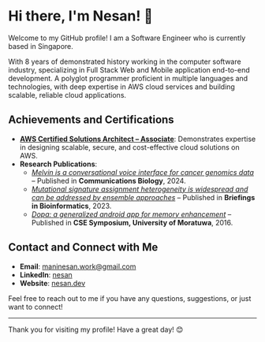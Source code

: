 # Hi there, I'm Nesan! 👋

Welcome to my GitHub profile! I am a Software Engineer who is currently based in Singapore.

With 8 years of demonstrated history working in the computer software industry, specializing in Full Stack Web and Mobile application end-to-end development. A polyglot programmer proficient in multiple languages and technologies, with deep expertise in AWS cloud services and building scalable, reliable cloud applications.
  
## Achievements and Certifications

- **[AWS Certified Solutions Architect – Associate](https://www.credly.com/badges/4b4b592a-3b5f-4f8a-9bb6-7e083c960ba6/public_url)**: Demonstrates expertise in designing scalable, secure, and cost-effective cloud solutions on AWS.
- **Research Publications**:  
  - *[Melvin is a conversational voice interface for cancer genomics data](https://pubmed.ncbi.nlm.nih.gov/38182884/)* – Published in **Communications Biology**, 2024.
  - *[Mutational signature assignment heterogeneity is widespread and can be addressed by ensemble approaches](https://pubmed.ncbi.nlm.nih.gov/37742051/)* – Published in **Briefings in Bioinformatics**, 2023.
  - *[Dopa: a generalized android app for memory enhancement](http://dl.lib.uom.lk/handle/123/19723)* – Published in **CSE Symposium, University of Moratuwa**, 2016.   
## Contact and Connect with Me

- **Email**: [maninesan.work@gmail.com](mailto:maninesan.work@gmail.com)
- **LinkedIn**: [nesan](https://www.linkedin.com/in/linganesan/)
- **Website**: [nesan.dev](https://nesan.dev)

Feel free to reach out to me if you have any questions, suggestions, or just want to connect!

---

Thank you for visiting my profile! Have a great day! 😊
